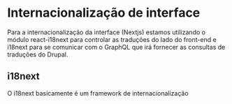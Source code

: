# Internacionalização de interface

Para a internacionalização da interface (Nextjs) estamos utilizando o módulo react-i18next para controlar as traduções do lado do front-end e i18next para se comunicar com o GraphQL que irá fornecer as consultas de traduções do Drupal.

## i18next

O i18next basicamente é um framework de internacionalização
